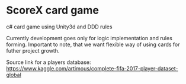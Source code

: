 # ScoreX card game
c# card game using Unity3d and DDD rules

Currently development goes only for logic implementation and rules forming.
Important to note, that we want flexible way of using cards for futher project growth.

Source link for a players database:<br>
https://www.kaggle.com/artimous/complete-fifa-2017-player-dataset-global
